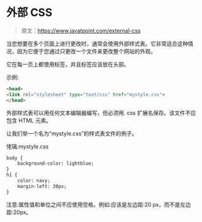 # 外部 CSS

> 原文：<https://www.javatpoint.com/external-css>

当您想要在多个页面上进行更改时，通常会使用外部样式表。它非常适合这种情况，因为它便于您通过只更改一个文件来更改整个网站的外观。

它在每一页上都使用<link>标签，并且<link>标签应该放在头部。

示例:

```html
<head>
<link rel="stylesheet" type="text/css" href="mystyle.css">
</head>

```

外部样式表可以用任何文本编辑器编写，但必须用. css 扩展名保存。该文件不应包含 HTML 元素。

让我们举一个名为“mystyle.css”的样式表文件的例子。

恅璃:mystyle.css

```html
body {
    background-color: lightblue;
}
h1 {
    color: navy;
    margin-left: 20px;
} 

```

注意:属性值和单位之间不应使用空格。例如:应该是左边距:20 px，而不是左边距:20px。